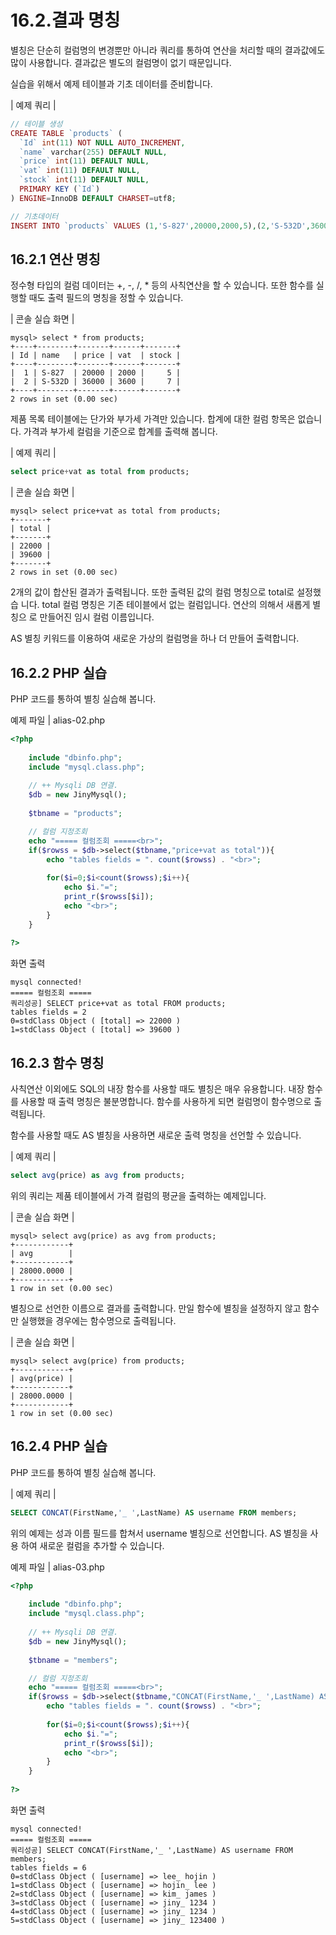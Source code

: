 # 16.2.결과 명칭 
별칭은 단순히 컬럼명의 변경뿐만 아니라 쿼리를 통하여 연산을 처리할 때의 결과값에도 많이 사용합니다. 결과값은 별도의 컬럼명이 없기 때문입니다.  

실습을 위해서 예제 테이블과 기초 데이터를 준비합니다. 

| 예제 쿼리 | 
```php
// 테이블 생성
CREATE TABLE `products` (
  `Id` int(11) NOT NULL AUTO_INCREMENT,
  `name` varchar(255) DEFAULT NULL,
  `price` int(11) DEFAULT NULL,
  `vat` int(11) DEFAULT NULL,
  `stock` int(11) DEFAULT NULL,
  PRIMARY KEY (`Id`)
) ENGINE=InnoDB DEFAULT CHARSET=utf8;

// 기초데이터
INSERT INTO `products` VALUES (1,'S-827',20000,2000,5),(2,'S-532D',36000,3600,7);

```

## 16.2.1 연산 명칭 
정수형 타입의 컬럼 데이터는 +, -, /, * 등의 사칙연산을 할 수 있습니다. 또한 함수를 실 행할 때도 출력 필드의 명칭을 정할 수 있습니다.  

| 콘솔 실습 화면 | 
```
mysql> select * from products;
+----+--------+-------+------+-------+
| Id | name   | price | vat  | stock |
+----+--------+-------+------+-------+
|  1 | S-827  | 20000 | 2000 |     5 |
|  2 | S-532D | 36000 | 3600 |     7 |
+----+--------+-------+------+-------+
2 rows in set (0.00 sec)

```

제품 목록 테이블에는 단가와 부가세 가격만 있습니다. 합계에 대한 컬럼 항목은 없습니다. 가격과 부가세 컬럼을 기준으로 합계를 출력해 봅니다. 

| 예제 쿼리 | 
```sql
select price+vat as total from products; 
```

| 콘솔 실습 화면 | 
```
mysql> select price+vat as total from products;
+-------+
| total |
+-------+
| 22000 |
| 39600 |
+-------+
2 rows in set (0.00 sec)

```

2개의 값이 합산된 결과가 출력됩니다. 또한 출력된 값의 컬럼 명칭으로 total로 설정했습 니다. total 컬럼 명칭은 기존 테이블에서 없는 컬럼입니다. 연산의 의해서 새롭게 별칭으 로 만들어진 임시 컬럼 이름입니다.  

AS 별칭 키워드를 이용하여 새로운 가상의 컬럼명을 하나 더 만들어 출력합니다. 

## 16.2.2 PHP 실습 
PHP 코드를 통하여 별칭 실습해 봅니다. 

예제 파일 | alias-02.php
```php
<?php
 
	include "dbinfo.php";
	include "mysql.class.php";
 
	// ++ Mysqli DB 연결.
	$db = new JinyMysql();
 
	$tbname = "products";

	// 컬럼 지정조회 
	echo "===== 컬럼조회 =====<br>";
	if($rowss = $db->select($tbname,"price+vat as total")){
		echo "tables fields = ". count($rowss) . "<br>";
 
		for($i=0;$i<count($rowss);$i++){
			echo $i."=";            
			print_r($rowss[$i]);
			echo "<br>";
		}
	}
 
?>

```

화면 출력 
```
mysql connected!
===== 컬럼조회 =====
쿼리성공] SELECT price+vat as total FROM products;
tables fields = 2
0=stdClass Object ( [total] => 22000 )
1=stdClass Object ( [total] => 39600 ) 

```

## 16.2.3 함수 명칭 
사칙연산 이외에도 SQL의 내장 함수를 사용할 때도 별칭은 매우 유용합니다. 내장 함수 를 사용할 때 출력 명칭은 불분명합니다. 함수를 사용하게 되면 컬럼명이 함수명으로 출 
력됩니다.  

함수를 사용할 때도 AS 별칭을 사용하면 새로운 출력 명칭을 선언할 수 있습니다.  

| 예제 쿼리 | 
```sql
select avg(price) as avg from products; 
```

위의 쿼리는 제품 테이블에서 가격 컬럼의 평균을 출력하는 예제입니다.  

| 콘솔 실습 화면 | 
```
mysql> select avg(price) as avg from products;
+------------+
| avg        |
+------------+
| 28000.0000 |
+------------+
1 row in set (0.00 sec)

```

별칭으로 선언한 이름으로 결과를 출력합니다. 만일 함수에 별칭을 설정하지 않고 함수만 실행했을 경우에는 함수명으로 출력됩니다.  

| 콘솔 실습 화면 | 
```
mysql> select avg(price) from products;
+------------+
| avg(price) |
+------------+
| 28000.0000 |
+------------+
1 row in set (0.00 sec)

```

## 16.2.4 PHP 실습 
PHP 코드를 통하여 별칭 실습해 봅니다. 

| 예제 쿼리 | 
```sql
SELECT CONCAT(FirstName,'_ ',LastName) AS username FROM members; 
```

위의 예제는 성과 이름 필드를 합쳐서 username 별칭으로 선언합니다. AS 별칭을 사용 하여 새로운 컬럼을 추가할 수 있습니다.  

예제 파일 | alias-03.php
```php
<?php
 
	include "dbinfo.php";
	include "mysql.class.php";
 
	// ++ Mysqli DB 연결.
	$db = new JinyMysql();
 
	$tbname = "members";

	// 컬럼 지정조회 
	echo "===== 컬럼조회 =====<br>";
	if($rowss = $db->select($tbname,"CONCAT(FirstName,'_ ',LastName) AS username")){
		echo "tables fields = ". count($rowss) . "<br>";
 
		for($i=0;$i<count($rowss);$i++){
			echo $i."=";            
 			print_r($rowss[$i]);
			echo "<br>";
		}
	}
 
?>

```

화면 출력 
```
mysql connected!
===== 컬럼조회 =====
쿼리성공] SELECT CONCAT(FirstName,'_ ',LastName) AS username FROM members;
tables fields = 6
0=stdClass Object ( [username] => lee_ hojin )
1=stdClass Object ( [username] => hojin_ lee )
2=stdClass Object ( [username] => kim_ james )
3=stdClass Object ( [username] => jiny_ 1234 )
4=stdClass Object ( [username] => jiny_ 1234 )
5=stdClass Object ( [username] => jiny_ 123400 ) 

```